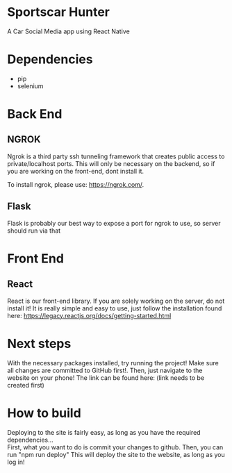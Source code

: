 # Sportscar Hunter
A Car Social Media app using React Native



# Dependencies
 - pip
 - selenium

 
# Back End
## NGROK
Ngrok is a third party ssh tunneling framework that creates public access to private/localhost ports. This will only be necessary on the backend, so if you are working on the front-end, dont install it.

To install ngrok, please use: https://ngrok.com/.

## Flask
Flask is probably our best way to expose a port for ngrok to use, so server should run via that


# Front End
## React
React is our front-end library. If you are solely working on the server, do not install it! It is really simple and easy to use, just follow the installation found here: https://legacy.reactjs.org/docs/getting-started.html

# Next steps
With the necessary packages installed, try running the project! Make sure all changes are committed to GitHub first!. Then, just navigate to the website on your phone! The link can be found here: (link needs to be created first)

# How to build

Deploying to the site is fairly easy, as long as you have the required dependencies... <br>
First, what you want to do is commit your changes to github.
Then, you can run "npm run deploy"
This will deploy the site to the website, as long as you log in!
